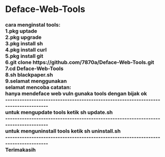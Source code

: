 <h1>Deface-Web-Tools</h1>
<h3>
cara menginstal tools:<br>
1.pkg uptade<br>
2.pkg upgrade<br>
3.pkg install sh<br>
4.pkg install curl<br>
5.pkg install git<br>
6.git clone https://github.com/7870a/Deface-Web-Tools.git<br>
7.cd Deface-Web-Tools<br>
8.sh blackpaper.sh<br>
9.selamat menggunakan<br>
selamat mencoba
catatan:<br>
hanya mendeface web vuln
gunaka tools dengan bijak ok<br>
-----------------------------------------------------------------------------------<br>
untuk mengupdate tools ketik sh update.sh<br>
-----------------------------------------------------------------------------------<br>
untuk menguninstall tools ketik sh uninstall.sh<br>
-----------------------------------------------------------------------------------<br>
Terimakasih
</h3>
